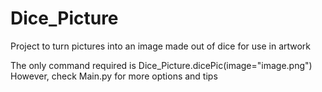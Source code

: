 # Dice_Picture
  Project to turn pictures into an image made out of dice for use in artwork

The only command required is Dice_Picture.dicePic(image="image.png")
However, check Main.py for more options and tips

